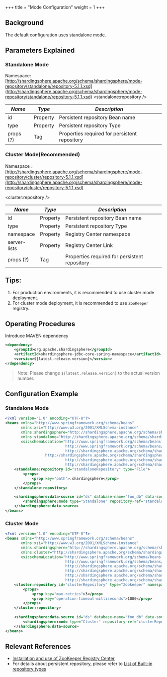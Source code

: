 +++
title = "Mode Configuration"
weight = 1
+++

## Background

The default configuration uses standalone mode.

## Parameters Explained

### Standalone Mode

Namespace:[http://shardingsphere.apache.org/schema/shardingsphere/mode-repository/standalone/repository-5.1.1.xsd](http://shardingsphere.apache.org/schema/shardingsphere/mode-repository/standalone/repository-5.1.1.xsd)
<standalone:repository />

| *Name*    | *Type*   | *Description*                                 |
| --------- | -------- | --------------------------------------------- |
| id        | Property | Persistent repository Bean name               |
| type      | Property | Persistent repository Type                    |
| props (?) |Tag       | Properties required for persistent repository |

### Cluster Mode(Recommended)

Namespace：[http://shardingsphere.apache.org/schema/shardingsphere/mode-repository/cluster/repository-5.1.1.xsd](http://shardingsphere.apache.org/schema/shardingsphere/mode-repository/cluster/repository-5.1.1.xsd)

<cluster:repository />

| *Name*        | *Type*   | *Description*                                 |
| ------------- | -------- | --------------------------------------------- |
| id            | Property | Persistent repository Bean name               |
| type          | Property | Persistent repository Type                    |
| namespace     | Property | Registry Center namespace                     |
| server-lists  | Property | Registry Center Link                          |
| props (?)     | Tag      | Properties required for persistent repository |

## Tips:

1. For production environments, it is recommended to use cluster mode deployment.
1. For cluster mode deployment, it is recommended to use `ZooKeeper` registry. 

## Operating Procedures

Introduce MAVEN dependency

```xml
<dependency>
    <groupId>org.apache.shardingsphere</groupId>
    <artifactId>shardingsphere-jdbc-core-spring-namespace</artifactId>
    <version>${latest.release.version}</version>
</dependency>
```

> Note: Please change `${latest.release.version}` to the actual version number.

## Configuration Example

### Standalone Mode

```xml
<?xml version="1.0" encoding="UTF-8"?>
<beans xmlns="http://www.springframework.org/schema/beans"
       xmlns:xsi="http://www.w3.org/2001/XMLSchema-instance"
       xmlns:shardingsphere="http://shardingsphere.apache.org/schema/shardingsphere/datasource"
       xmlns:standalone="http://shardingsphere.apache.org/schema/shardingsphere/mode-repository/standalone"
       xsi:schemaLocation="http://www.springframework.org/schema/beans
                           http://www.springframework.org/schema/beans/spring-beans.xsd
                           http://shardingsphere.apache.org/schema/shardingsphere/datasource
                  http://shardingsphere.apache.org/schema/shardingsphere/datasource/datasource.xsd
                           http://shardingsphere.apache.org/schema/shardingsphere/mode-repository/standalone
                           http://shardingsphere.apache.org/schema/shardingsphere/mode-repository/standalone/repository.xsd">
    <standalone:repository id="standaloneRepository" type="File">
        <props>
            <prop key="path">.shardingsphere</prop>
        </props>
    </standalone:repository>

    <shardingsphere:data-source id="ds" database-name="foo_db" data-source-names="..." rule-refs="..." >
        <shardingsphere:mode type="Standalone" repository-ref="standaloneRepository" overwrite="false" />
    </shardingsphere:data-source>
</beans>
``` 

### Cluster Mode

```xml
<?xml version="1.0" encoding="UTF-8"?>
<beans xmlns="http://www.springframework.org/schema/beans"
       xmlns:xsi="http://www.w3.org/2001/XMLSchema-instance"
       xmlns:shardingsphere="http://shardingsphere.apache.org/schema/shardingsphere/datasource"
       xmlns:cluster="http://shardingsphere.apache.org/schema/shardingsphere/mode-repository/cluster"
       xsi:schemaLocation="http://www.springframework.org/schema/beans
                           http://www.springframework.org/schema/beans/spring-beans.xsd
                           http://shardingsphere.apache.org/schema/shardingsphere/datasource
                           http://shardingsphere.apache.org/schema/shardingsphere/datasource/datasource.xsd
                           http://shardingsphere.apache.org/schema/shardingsphere/mode-repository/cluster
                           http://shardingsphere.apache.org/schema/shardingsphere/mode-repository/cluster/repository.xsd">
    <cluster:repository id="clusterRepository" type="Zookeeper" namespace="regCenter" server-lists="localhost:3182">
        <props>
            <prop key="max-retries">3</prop>
            <prop key="operation-timeout-milliseconds">1000</prop>
        </props>
    </cluster:repository>
    
    <shardingsphere:data-source id="ds" database-name="foo_db" data-source-names="..." rule-refs="...">
        <shardingsphere:mode type="Cluster" repository-ref="clusterRepository" overwrite="false" />
    </shardingsphere:data-source>
</beans>
``` 

## Relevant References

- [Installation and use of ZooKeeper Registry Center](https://zookeeper.apache.org/doc/r3.7.1/zookeeperStarted.html)
- For details about persistent repository, please refer to [List of Built-in repository types](/cn/user-manual/shardingsphere-jdbc/builtin-algorithm/metadata-repository/)
